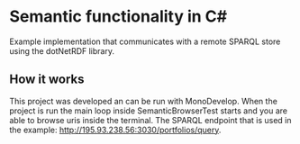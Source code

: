 
# Semantic functionality in C&#35;
Example implementation that communicates with a remote SPARQL store using the dotNetRDF library.

## How it works
This project was developed an can be run with MonoDevelop. When the project is run the main loop inside SemanticBrowserTest starts and you are able to browse uris inside the terminal. The SPARQL endpoint that is used in the example: http://195.93.238.56:3030/portfolios/query.
